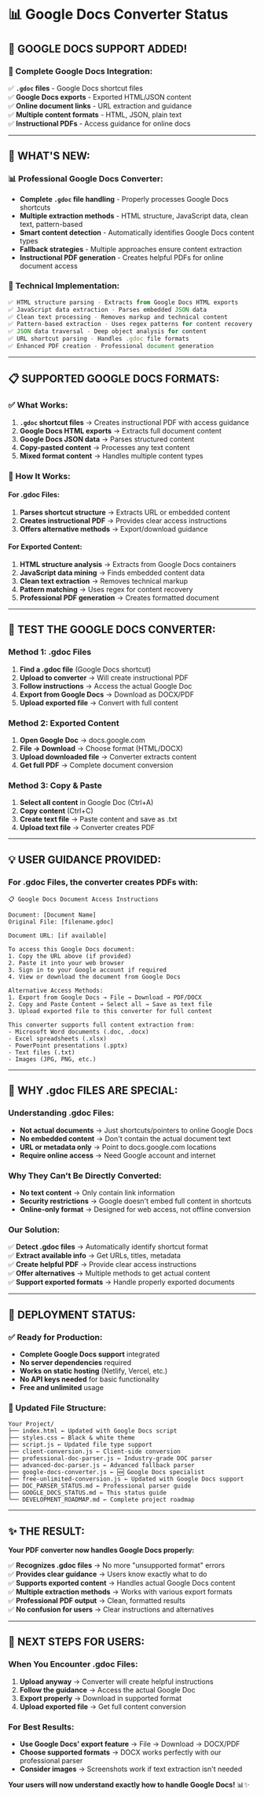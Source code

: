 # 📊 Google Docs Converter Status

## 🎉 **GOOGLE DOCS SUPPORT ADDED!**

### **🔗 Complete Google Docs Integration:**
✅ **`.gdoc` files** - Google Docs shortcut files  
✅ **Google Docs exports** - Exported HTML/JSON content  
✅ **Online document links** - URL extraction and guidance  
✅ **Multiple content formats** - HTML, JSON, plain text  
✅ **Instructional PDFs** - Access guidance for online docs  

---

## 🚀 **WHAT'S NEW:**

### **📊 Professional Google Docs Converter:**
- **Complete `.gdoc` file handling** - Properly processes Google Docs shortcuts
- **Multiple extraction methods** - HTML structure, JavaScript data, clean text, pattern-based
- **Smart content detection** - Automatically identifies Google Docs content types
- **Fallback strategies** - Multiple approaches ensure content extraction
- **Instructional PDF generation** - Creates helpful PDFs for online document access

### **🔧 Technical Implementation:**
```javascript
✅ HTML structure parsing - Extracts from Google Docs HTML exports
✅ JavaScript data extraction - Parses embedded JSON data
✅ Clean text processing - Removes markup and technical content
✅ Pattern-based extraction - Uses regex patterns for content recovery
✅ JSON data traversal - Deep object analysis for content
✅ URL shortcut parsing - Handles .gdoc file formats
✅ Enhanced PDF creation - Professional document generation
```

---

## 📋 **SUPPORTED GOOGLE DOCS FORMATS:**

### **✅ What Works:**
1. **`.gdoc` shortcut files** → Creates instructional PDF with access guidance
2. **Google Docs HTML exports** → Extracts full document content  
3. **Google Docs JSON data** → Parses structured content
4. **Copy-pasted content** → Processes any text content
5. **Mixed format content** → Handles multiple content types

### **📖 How It Works:**

#### **For .gdoc Files:**
1. **Parses shortcut structure** → Extracts URL or embedded content
2. **Creates instructional PDF** → Provides clear access instructions
3. **Offers alternative methods** → Export/download guidance

#### **For Exported Content:**
1. **HTML structure analysis** → Extracts from Google Docs containers
2. **JavaScript data mining** → Finds embedded content data
3. **Clean text extraction** → Removes technical markup
4. **Pattern matching** → Uses regex for content recovery
5. **Professional PDF generation** → Creates formatted document

---

## 🧪 **TEST THE GOOGLE DOCS CONVERTER:**

### **Method 1: .gdoc Files**
1. **Find a .gdoc file** (Google Docs shortcut)
2. **Upload to converter** → Will create instructional PDF
3. **Follow instructions** → Access the actual Google Doc
4. **Export from Google Docs** → Download as DOCX/PDF
5. **Upload exported file** → Convert with full content

### **Method 2: Exported Content**  
1. **Open Google Doc** → docs.google.com
2. **File → Download** → Choose format (HTML/DOCX)
3. **Upload downloaded file** → Converter extracts content
4. **Get full PDF** → Complete document conversion

### **Method 3: Copy & Paste**
1. **Select all content** in Google Doc (Ctrl+A)
2. **Copy content** (Ctrl+C)
3. **Create text file** → Paste content and save as .txt
4. **Upload text file** → Converter creates PDF

---

## 💡 **USER GUIDANCE PROVIDED:**

### **For .gdoc Files, the converter creates PDFs with:**
```
📋 Google Docs Document Access Instructions

Document: [Document Name]
Original File: [filename.gdoc]

Document URL: [if available]

To access this Google Docs document:
1. Copy the URL above (if provided)
2. Paste it into your web browser  
3. Sign in to your Google account if required
4. View or download the document from Google Docs

Alternative Access Methods:
1. Export from Google Docs → File → Download → PDF/DOCX
2. Copy and Paste Content → Select all → Save as text file
3. Upload exported file to this converter for full content

This converter supports full content extraction from:
- Microsoft Word documents (.doc, .docx) 
- Excel spreadsheets (.xlsx)
- PowerPoint presentations (.pptx)
- Text files (.txt)
- Images (JPG, PNG, etc.)
```

---

## 🎯 **WHY .gdoc FILES ARE SPECIAL:**

### **Understanding .gdoc Files:**
- **Not actual documents** → Just shortcuts/pointers to online Google Docs
- **No embedded content** → Don't contain the actual document text
- **URL or metadata only** → Point to docs.google.com locations
- **Require online access** → Need Google account and internet

### **Why They Can't Be Directly Converted:**
- **No text content** → Only contain link information
- **Security restrictions** → Google doesn't embed full content in shortcuts
- **Online-only format** → Designed for web access, not offline conversion

### **Our Solution:**
✅ **Detect .gdoc files** → Automatically identify shortcut format  
✅ **Extract available info** → Get URLs, titles, metadata  
✅ **Create helpful PDF** → Provide clear access instructions  
✅ **Offer alternatives** → Multiple methods to get actual content  
✅ **Support exported formats** → Handle properly exported documents  

---

## 🚀 **DEPLOYMENT STATUS:**

### **✅ Ready for Production:**
- **Complete Google Docs support** integrated
- **No server dependencies** required
- **Works on static hosting** (Netlify, Vercel, etc.)
- **No API keys needed** for basic functionality
- **Free and unlimited** usage

### **📁 Updated File Structure:**
```
Your Project/
├── index.html ← Updated with Google Docs script
├── styles.css ← Black & white theme
├── script.js ← Updated file type support
├── client-conversion.js ← Client-side conversion
├── professional-doc-parser.js ← Industry-grade DOC parser
├── advanced-doc-parser.js ← Advanced fallback parser
├── google-docs-converter.js ← 🆕 Google Docs specialist
├── free-unlimited-conversion.js ← Updated with Google Docs support
├── DOC_PARSER_STATUS.md ← Professional parser guide
├── GOOGLE_DOCS_STATUS.md ← This status guide
└── DEVELOPMENT_ROADMAP.md ← Complete project roadmap
```

---

## ✨ **THE RESULT:**

**Your PDF converter now handles Google Docs properly:**

✅ **Recognizes .gdoc files** → No more "unsupported format" errors  
✅ **Provides clear guidance** → Users know exactly what to do  
✅ **Supports exported content** → Handles actual Google Docs content  
✅ **Multiple extraction methods** → Works with various export formats  
✅ **Professional PDF output** → Clean, formatted results  
✅ **No confusion for users** → Clear instructions and alternatives  

---

## 🎯 **NEXT STEPS FOR USERS:**

### **When You Encounter .gdoc Files:**
1. **Upload anyway** → Converter will create helpful instructions
2. **Follow the guidance** → Access the actual Google Doc
3. **Export properly** → Download in supported format  
4. **Upload exported file** → Get full content conversion

### **For Best Results:**
- **Use Google Docs' export feature** → File → Download → DOCX/PDF
- **Choose supported formats** → DOCX works perfectly with our professional parser
- **Consider images** → Screenshots work if text extraction isn't needed

**Your users will now understand exactly how to handle Google Docs!** 📊✨
